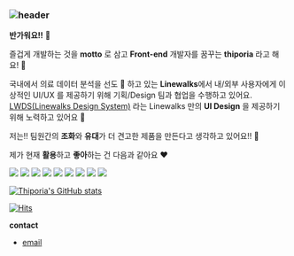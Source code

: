 ### ![header](https://capsule-render.vercel.app/api?type=waving&color=e3dbeb&animation=twinkling&height=210&section=header&text=Thiporia&fontSize=48&fontColor=8977ad&fontAlignY=30)

**반가워요!!** :star2:

즐겁게 개발하는 것을 **motto** 로 삼고 **Front-end** 개발자를 꿈꾸는 **thiporia** 라고 해요! :wave:

국내에서 의료 데이터 분석을 선도 :muscle: 하고 있는 **Linewalks**에서 내/외부 사용자에게 이상적인 UI/UX 를 제공하기 위해 기획/Design 팀과 협업을 수행하고 있어요.
[LWDS(Linewalks Design System)](https://github.com/linewalks/lwds) 라는 Linewalks 만의 **UI Design** 을 제공하기 위해 노력하고 있어요 :ant:

저는!! 팀원간의 **조화**와 **유대**가 더 견고한 제품을 만든다고 생각하고 있어요!! :black_heart:



제가 현재 **활용**하고 **좋아**하는 건 다음과 같아요 :heart:

<p>
<img src="https://img.shields.io/badge/HTML5-E34F26?style=flat-square&logo=HTML5&logoColor=white"/>
<img src="https://img.shields.io/badge/CSS3-1572B6?style=flat-square&logo=CSS3&logoColor=white"/>
<img src="https://img.shields.io/badge/Javascript-F7DF1E?style=flat-square&logo=Javascript&logoColor=white"/>
<img src="https://img.shields.io/badge/Reactjs-61DAFB?style=flat-square&logo=React&logoColor=white"/>
<img src="https://img.shields.io/badge/Styled-components-DB7093?style=flat-square&logo=styled-components&logoColor=white"/>
<img src="https://img.shields.io/badge/typescript-3178C6?style=flat-square&logo=typescript&logoColor=white"/>
<img src="https://img.shields.io/badge/jira-0052CC?style=flat-square&logo=jira&logoColor=white"/>
<img src="https://img.shields.io/badge/git-F05032?style=flat-square&logo=git&logoColor=white"/>
<img src="https://img.shields.io/badge/github-181717?style=flat-square&logo=github&logoColor=white"/>
</p>



[![Thiporia's GitHub stats](https://github-readme-stats.vercel.app/api?username=thiporia&hide=stars&theme=synthwave)](https://github.com/anuraghazra/github-readme-stats)

[![Hits](https://hits.seeyoufarm.com/api/count/incr/badge.svg?url=https%3A%2F%2Fgithub.com%2Fthiporia&count_bg=%2379C83D&title_bg=%23555555&icon=&icon_color=%23E7E7E7&title=hits&edge_flat=false)](https://hits.seeyoufarm.com)



**contact**

<p>
    <ul>
        <li><a href="mailto:ssoju2827@gmail.com">email</a></li>
</ul>
</p>



